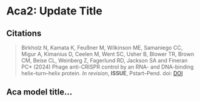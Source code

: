 # Aca2: Update Title

## Citations

> Birkholz N, Kamata K, Feußner M, Wilkinson ME, Samaniego CC, Migur A, Kimanius D, Ceelen M, Went SC, Usher B, Blower TR, Brown CM, Beise CL, Weinberg Z, Fagerlund RD, Jackson SA and Fineran PC* (2024) Phage anti-CRISPR control by an RNA- and DNA-binding helix–turn–helix protein. *In revision*, **ISSUE**, Pstart–Pend. doi: [DOI](https://doi.org/doiheretoo)


## Aca model title...







